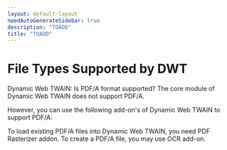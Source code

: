 ```yaml
---
layout: default-layout
needAutoGenerateSidebar: true
description: "TOADD"
title: "TOADD"
---
```


# File Types Supported by DWT

Dynamic Web TWAIN: Is PDF/A format supported?
The core module of Dynamic Web TWAIN does not support PDF/A.

However, you can use the following add-on's of Dynamic Web TWAIN to support PDF/A:

To load existing PDF/A files into Dynamic Web TWAIN, you need PDF Rasterizer addon.
To create a PDF/A file, you may use OCR add-on.